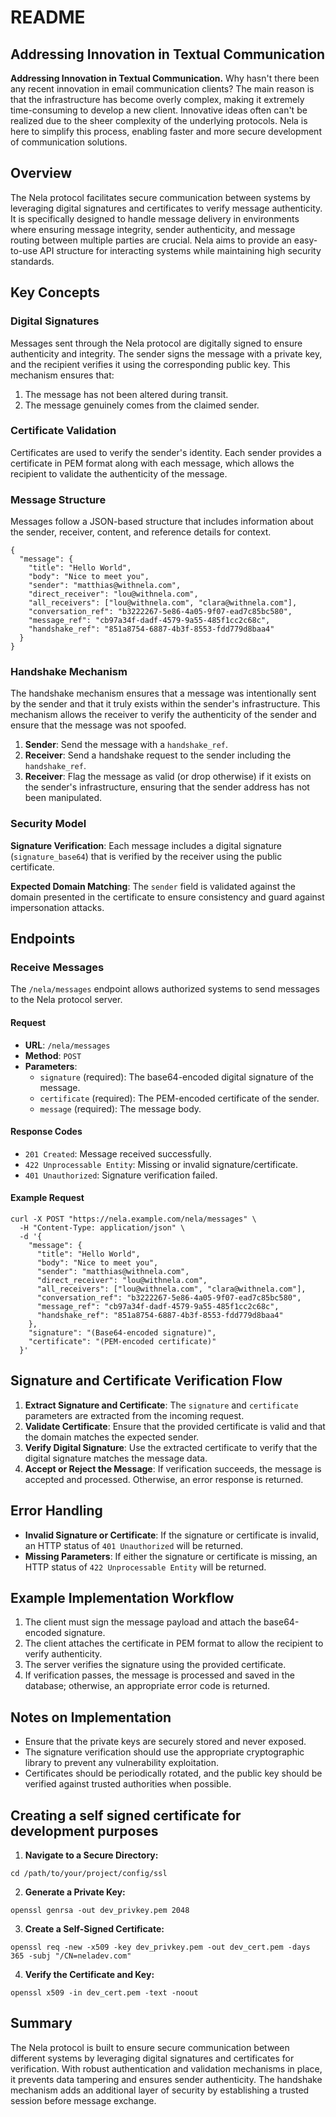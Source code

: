 # README

## Addressing Innovation in Textual Communication

**Addressing Innovation in Textual Communication.** Why hasn't there been any recent innovation in email communication clients? The main reason is that the infrastructure has become overly complex, making it extremely time-consuming to develop a new client. Innovative ideas often can't be realized due to the sheer complexity of the underlying protocols. Nela is here to simplify this process, enabling faster and more secure development of communication solutions.

## Overview

The Nela protocol facilitates secure communication between systems by leveraging digital signatures and certificates to verify message authenticity. It is specifically designed to handle message delivery in environments where ensuring message integrity, sender authenticity, and message routing between multiple parties are crucial. Nela aims to provide an easy-to-use API structure for interacting systems while maintaining high security standards.

## Key Concepts

### Digital Signatures

Messages sent through the Nela protocol are digitally signed to ensure authenticity and integrity. The sender signs the message with a private key, and the recipient verifies it using the corresponding public key. This mechanism ensures that:

1. The message has not been altered during transit.
2. The message genuinely comes from the claimed sender.

### Certificate Validation

Certificates are used to verify the sender's identity. Each sender provides a certificate in PEM format along with each message, which allows the recipient to validate the authenticity of the message.

### Message Structure

Messages follow a JSON-based structure that includes information about the sender, receiver, content, and reference details for context.

```
{
  "message": {
    "title": "Hello World",
    "body": "Nice to meet you",
    "sender": "matthias@withnela.com",
    "direct_receiver": "lou@withnela.com",
    "all_receivers": ["lou@withnela.com", "clara@withnela.com"],
    "conversation_ref": "b3222267-5e86-4a05-9f07-ead7c85bc580",
    "message_ref": "cb97a34f-dadf-4579-9a55-485f1cc2c68c",
    "handshake_ref": "851a8754-6887-4b3f-8553-fdd779d8baa4"
  }
}
```

### Handshake Mechanism

The handshake mechanism ensures that a message was intentionally sent by the sender and that it truly exists within the sender's infrastructure. This mechanism allows the receiver to verify the authenticity of the sender and ensure that the message was not spoofed.

1. **Sender**: Send the message with a `handshake_ref`.
2. **Receiver**: Send a handshake request to the sender including the `handshake_ref`.
3. **Receiver**: Flag the message as valid (or drop otherwise) if it exists on the sender's infrastructure, ensuring that the sender address has not been manipulated.

### Security Model

**Signature Verification**: Each message includes a digital signature (`signature_base64`) that is verified by the receiver using the public certificate.

**Expected Domain Matching**: The `sender` field is validated against the domain presented in the certificate to ensure consistency and guard against impersonation attacks.

## Endpoints

### Receive Messages

The `/nela/messages` endpoint allows authorized systems to send messages to the Nela protocol server.

#### Request

- **URL**: `/nela/messages`
- **Method**: `POST`
- **Parameters**:
  - `signature` (required): The base64-encoded digital signature of the message.
  - `certificate` (required): The PEM-encoded certificate of the sender.
  - `message` (required): The message body.

#### Response Codes

- `201 Created`: Message received successfully.
- `422 Unprocessable Entity`: Missing or invalid signature/certificate.
- `401 Unauthorized`: Signature verification failed.

#### Example Request

```
curl -X POST "https://nela.example.com/nela/messages" \
  -H "Content-Type: application/json" \
  -d '{
    "message": {
      "title": "Hello World",
      "body": "Nice to meet you",
      "sender": "matthias@withnela.com",
      "direct_receiver": "lou@withnela.com",
      "all_receivers": ["lou@withnela.com", "clara@withnela.com"],
      "conversation_ref": "b3222267-5e86-4a05-9f07-ead7c85bc580",
      "message_ref": "cb97a34f-dadf-4579-9a55-485f1cc2c68c",
      "handshake_ref": "851a8754-6887-4b3f-8553-fdd779d8baa4"
    },
    "signature": "(Base64-encoded signature)",
    "certificate": "(PEM-encoded certificate)"
  }'
```

## Signature and Certificate Verification Flow

1. **Extract Signature and Certificate**: The `signature` and `certificate` parameters are extracted from the incoming request.
2. **Validate Certificate**: Ensure that the provided certificate is valid and that the domain matches the expected sender.
3. **Verify Digital Signature**: Use the extracted certificate to verify that the digital signature matches the message data.
4. **Accept or Reject the Message**: If verification succeeds, the message is accepted and processed. Otherwise, an error response is returned.

## Error Handling

- **Invalid Signature or Certificate**: If the signature or certificate is invalid, an HTTP status of `401 Unauthorized` will be returned.
- **Missing Parameters**: If either the signature or certificate is missing, an HTTP status of `422 Unprocessable Entity` will be returned.

## Example Implementation Workflow

1. The client must sign the message payload and attach the base64-encoded signature.
2. The client attaches the certificate in PEM format to allow the recipient to verify authenticity.
3. The server verifies the signature using the provided certificate.
4. If verification passes, the message is processed and saved in the database; otherwise, an appropriate error code is returned.

## Notes on Implementation

- Ensure that the private keys are securely stored and never exposed.
- The signature verification should use the appropriate cryptographic library to prevent any vulnerability exploitation.
- Certificates should be periodically rotated, and the public key should be verified against trusted authorities when possible.

## Creating a self signed certificate for development purposes

1. **Navigate to a Secure Directory:**

`cd /path/to/your/project/config/ssl`

2. **Generate a Private Key:**

`openssl genrsa -out dev_privkey.pem 2048`

3. **Create a Self-Signed Certificate:**

`openssl req -new -x509 -key dev_privkey.pem -out dev_cert.pem -days 365 -subj "/CN=neladev.com"`

4. **Verify the Certificate and Key:**

`openssl x509 -in dev_cert.pem -text -noout`

## Summary

The Nela protocol is built to ensure secure communication between different systems by leveraging digital signatures and certificates for verification. With robust authentication and validation mechanisms in place, it prevents data tampering and ensures sender authenticity. The handshake mechanism adds an additional layer of security by establishing a trusted session before message exchange.